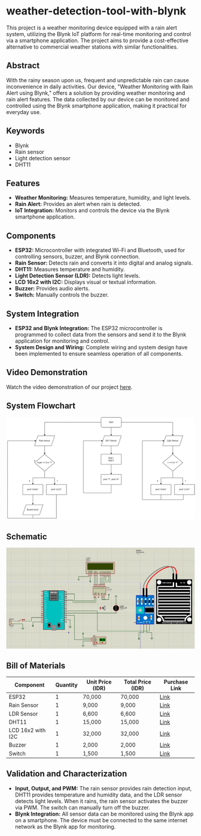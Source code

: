 # weather-detection-tool-with-blynk

This project is a weather monitoring device equipped with a rain alert system, utilizing the Blynk IoT platform for real-time monitoring and control via a smartphone application. The project aims to provide a cost-effective alternative to commercial weather stations with similar functionalities.

## Abstract
With the rainy season upon us, frequent and unpredictable rain can cause inconvenience in daily activities. Our device, "Weather Monitoring with Rain Alert using Blynk," offers a solution by providing weather monitoring and rain alert features. The data collected by our device can be monitored and controlled using the Blynk smartphone application, making it practical for everyday use.

## Keywords
- Blynk
- Rain sensor
- Light detection sensor
- DHT11

## Features
- **Weather Monitoring:** Measures temperature, humidity, and light levels.
- **Rain Alert:** Provides an alert when rain is detected.
- **IoT Integration:** Monitors and controls the device via the Blynk smartphone application.

## Components
- **ESP32:** Microcontroller with integrated Wi-Fi and Bluetooth, used for controlling sensors, buzzer, and Blynk connection.
- **Rain Sensor:** Detects rain and converts it into digital and analog signals.
- **DHT11:** Measures temperature and humidity.
- **Light Detection Sensor (LDR):** Detects light levels.
- **LCD 16x2 with I2C:** Displays visual or textual information.
- **Buzzer:** Provides audio alerts.
- **Switch:** Manually controls the buzzer.

## System Integration
- **ESP32 and Blynk Integration:** The ESP32 microcontroller is programmed to collect data from the sensors and send it to the Blynk application for monitoring and control.
- **System Design and Wiring:** Complete wiring and system design have been implemented to ensure seamless operation of all components.

## Video Demonstration
Watch the video demonstration of our project [here](https://youtu.be/XOnppKJMeDY).


## System Flowchart

![System Flowchart](flowchart.png)

## Schematic

![Schematic](schematic.jpg)


## Bill of Materials
| Component           | Quantity | Unit Price (IDR) | Total Price (IDR) | Purchase Link |
|---------------------|----------|------------------|-------------------|---------------|
| ESP32               | 1        | 70,000           | 70,000            | [Link](https://www.tokopedia.com/hwthinker/esp32-esp-32-wifi-bluetooth-dual-core-development-board-usb-type-c-esp32?extParam=ivf%3Dfalse&src=topads) |
| Rain Sensor         | 1        | 9,000            | 9,000             | [Link](https://www.tokopedia.com/aisyahsa/md0127-sensor-cuaca-air-hujan-rain-arduino-raspberry-pi-md-0127-module?extParam=ivf%3Dfalse&src=search) |
| LDR Sensor          | 1        | 6,600            | 6,600             | [Link](https://www.tokopedia.com/cncstorebandung/cnc-photosenstive-light-ldr-resistance-sensor-cahaya-module?extParam=ivf%3Dfalse&src=search) |
| DHT11               | 1        | 15,000           | 15,000            | [Link](https://www.tokopedia.com/mechatron/dht11-dht-11-dht-11-sensor-suhu-lembab-temperature-humidity-arduino?extParam=ivf%3Dfalse&src=topads) |
| LCD 16x2 with I2C   | 1        | 32,000           | 32,000            | [Link](https://www.tokopedia.com/cncstorebandung/cnc-lcd-1602-char-blue-backlight-with-i2c-serial-interface-module?extParam=ivf%3Dfalse&src=search&refined=true) |
| Buzzer              | 1        | 2,000            | 2,000             | [Link](https://www.tokopedia.com/anugrah-solo/active-buzzer-5v-buser-aktif-5v?extParam=ivf%3Dfalse&src=search) |
| Switch              | 1        | 1,500            | 1,500             | [Link](https://www.tokopedia.com/nivico-online/mini-rocket-switch-kcd5-101-high-quality?extParam=ivf%3Dfalse&src=search) |

## Validation and Characterization
- **Input, Output, and PWM:** The rain sensor provides rain detection input, DHT11 provides temperature and humidity data, and the LDR sensor detects light levels. When it rains, the rain sensor activates the buzzer via PWM. The switch can manually turn off the buzzer.
- **Blynk Integration:** All sensor data can be monitored using the Blynk app on a smartphone. The device must be connected to the same internet network as the Blynk app for monitoring.

